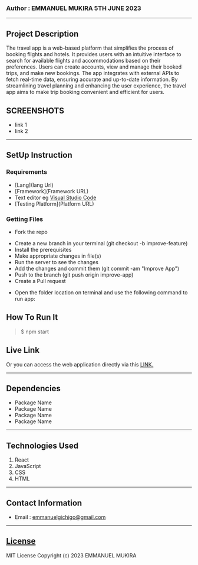 ### Author : EMMANUEL MUKIRA 5TH JUNE 2023
****
## Project Description
The travel app is a web-based platform that simplifies the process of booking flights and hotels. It provides users with an intuitive interface to search for available flights and accommodations based on their preferences. Users can create accounts, view and manage their booked trips, and make new bookings. The app integrates with external APIs to fetch real-time data, ensuring accurate and up-to-date information. By streamlining travel planning and enhancing the user experience, the travel app aims to make trip booking convenient and efficient for users.

## SCREENSHOTS
- link 1
- link 2


********
## SetUp Instruction
### Requirements
* [Lang](lang Url)
* [Framework](Framework URL)
* Text editor eg [Visual Studio Code](https://code.visualstudio.com/download)
* [Testing Platform](Platform URL)


### Getting Files
* Fork the repo
- Create a new branch in your terminal (git checkout -b improve-feature)
- Install the prerequisites
- Make appropriate changes in file(s)
- Run the server to see the changes
- Add the changes and commit them (git commit -am "Improve App")
- Push to the branch (git push origin improve-app)
- Create a Pull request
* Open the folder location on terminal and use the following command to run app:

## How To Run It
>  $ npm start

> 
## Live Link
Or you can access the web application directly via this [LINK.](link.com/)
*****
## Dependencies
- Package Name
- Package Name
- Package Name
- Package Name
*****
## Technologies Used
1. React
2. JavaScript
3. CSS
4. HTML
*****
## Contact Information
* Email : emmanuelgichigo@gmail.com
*****
## [License](LICENSE)
MIT License
Copyright (c) 2023 EMMANUEL MUKIRA